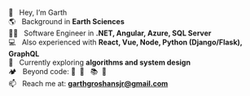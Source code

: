 👋 &nbsp;&nbsp;Hey, I’m Garth  
🌎 &nbsp;&nbsp;Background in **Earth Sciences**  
👨‍💻 &nbsp;&nbsp;Software Engineer in **.NET, Angular, Azure, SQL Server**  
💻 &nbsp;&nbsp;Also experienced with **React, Vue, Node, Python (Django/Flask), GraphQL**  
🚀 &nbsp;&nbsp;Currently exploring **algorithms and system design**  
🏕️ &nbsp;&nbsp;Beyond code: 🎸&nbsp;  🎨 &nbsp; 📚&nbsp;  🌯 <br/>
📫 &nbsp;&nbsp;Reach me at: **garthgroshansjr@gmail.com** 

<!---
ggroshansii/ggroshansii is a ✨ special ✨ repository because its `README.md` (this file) appears on your GitHub profile.
You can click the Preview link to take a look at your changes.
--->
